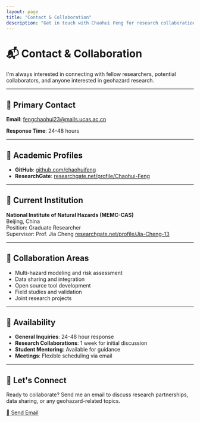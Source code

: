 ```yaml
---
layout: page
title: "Contact & Collaboration"
description: "Get in touch with Chaohui Feng for research collaborations, academic discussions, or professional inquiries"
---
```


# 📬 Contact & Collaboration

I'm always interested in connecting with fellow researchers, potential collaborators, and anyone interested in geohazard research.

---

## 🎯 Primary Contact

**Email**: [fengchaohui23@mails.ucas.ac.cn](mailto:fengchaohui23@mails.ucas.ac.cn)

**Response Time**: 24-48 hours

---

## 🔬 Academic Profiles

- **GitHub**: [github.com/chaohuifeng](https://github.com/chaohuifeng)
- **ResearchGate**: [researchgate.net/profile/Chaohui-Feng](https://www.researchgate.net/profile/Chaohui-Feng)

---

## 🏢 Current Institution

**National Institute of Natural Hazards (MEMC-CAS)**  
Beijing, China  
Position: Graduate Researcher  
Supervisor: Prof. Jia Cheng [researchgate.net/profile/Jia-Cheng-13](https://www.researchgate.net/profile/Jia-Cheng-13)

---

## 🤝 Collaboration Areas

- Multi-hazard modeling and risk assessment
- Data sharing and integration
- Open source tool development
- Field studies and validation
- Joint research projects

---

## 📅 Availability

- **General Inquiries**: 24-48 hour response
- **Research Collaborations**: 1 week for initial discussion
- **Student Mentoring**: Available for guidance
- **Meetings**: Flexible scheduling via email

---

## 🌟 Let's Connect

Ready to collaborate? Send me an email to discuss research partnerships, data sharing, or any geohazard-related topics.

<div class="contact-cta">
  <a href="mailto:fengchaohui23@mails.ucas.ac.cn" class="cta-button">📧 Send Email</a>
</div>
